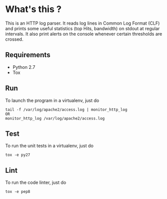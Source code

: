 # What's this ?
This is an HTTP log parser. It reads log lines in Common Log Format (CLF)
and prints some useful statistics (top Hits, bandwidth)
on stdout at regular intervals. It also print alerts on the console whenever
certain thresholds are crossed.

## Requirements
* Python 2.7
* Tox

## Run
To launch the program in a virtualenv, just do
```console
tail -f /var/log/apache2/access.log | monitor_http_log
OR
monitor_http_log /var/log/apache2/access.log
```

## Test
To run the unit tests in a virtualenv, just do
```console
tox -e py27
```

## Lint
To run the code linter, just do
```console
tox -e pep8
```
